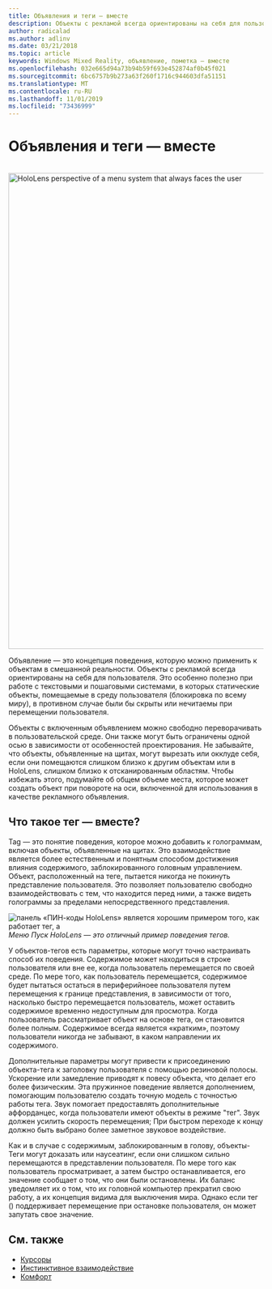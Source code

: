 ```yaml
---
title: Объявления и теги — вместе
description: Объекты с рекламой всегда ориентированы на себя для пользователя.
author: radicalad
ms.author: adlinv
ms.date: 03/21/2018
ms.topic: article
keywords: Windows Mixed Reality, объявление, пометка — вместе
ms.openlocfilehash: 032e665d94a73b94b59f693e452874af0b45f021
ms.sourcegitcommit: 6bc6757b9b273a63f260f1716c944603dfa51151
ms.translationtype: MT
ms.contentlocale: ru-RU
ms.lasthandoff: 11/01/2019
ms.locfileid: "73436999"
---
```

# <a name="billboarding-and-tag-along"></a>Объявления и теги — вместе

<br>

<img src="images/billboarding-fragments.gif" alt="HoloLens perspective of a menu system that always faces the user" width="940px">

Объявление — это концепция поведения, которую можно применить к объектам в смешанной реальности. Объекты с рекламой всегда ориентированы на себя для пользователя. Это особенно полезно при работе с текстовыми и пошаговыми системами, в которых статические объекты, помещаемые в среду пользователя (блокировка по всему миру), в противном случае были бы скрыты или нечитаемы при перемещении пользователя.

Объекты с включенным объявлением можно свободно переворачивать в пользовательской среде. Они также могут быть ограничены одной осью в зависимости от особенностей проектирования. Не забывайте, что объекты, объявленные на щитах, могут вырезать или окклуде себя, если они помещаются слишком близко к другим объектам или в HoloLens, слишком близко к отсканированным областям. Чтобы избежать этого, подумайте об общем объеме места, которое может создать объект при повороте на оси, включенной для использования в качестве рекламного объявления.

## <a name="what-is-a-tag-along"></a>Что такое тег — вместе?

Tag — это понятие поведения, которое можно добавить к голограммам, включая объекты, объявленные на щитах. Это взаимодействие является более естественным и понятным способом достижения влияния содержимого, заблокированного головным управлением. Объект, расположенный на теге, пытается никогда не покинуть представление пользователя. Это позволяет пользователю свободно взаимодействовать с тем, что находится перед ними, а также видеть голограммы за пределами непосредственного представления.

![панель «ПИН-коды HoloLens» является хорошим примером того, как работает тег, а](images/tagalong-1000px.jpg)<br>
*Меню Пуск HoloLens — это отличный пример поведения тегов.*

У объектов-тегов есть параметры, которые могут точно настраивать способ их поведения. Содержимое может находиться в строке пользователя или вне ее, когда пользователь перемещается по своей среде. По мере того, как пользователь перемещается, содержимое будет пытаться остаться в периферийноее пользователя путем перемещения к границе представления, в зависимости от того, насколько быстро перемещается пользователь, может оставить содержимое временно недоступным для просмотра. Когда пользователь рассматривает объект на основе тега, он становится более полным. Содержимое всегда является «кратким», поэтому пользователи никогда не забывают, в каком направлении их содержимого.

Дополнительные параметры могут привести к присоединению объекта-тега к заголовку пользователя с помощью резиновой полосы. Ускорение или замедление приводят к повесу объекта, что делает его более физическим. Эта пружинное поведение является дополнением, помогающим пользователю создать точную модель с точностью работы тега. Звук помогает предоставлять дополнительные аффорданцес, когда пользователи имеют объекты в режиме "тег". Звук должен усилить скорость перемещения; При быстром переходе к концу должно быть выбрано более заметное звуковое воздействие.

Как и в случае с содержимым, заблокированным в голову, объекты-Теги могут доказать или наусеатинг, если они слишком сильно перемещаются в представлении пользователя. По мере того как пользователь просматривает, а затем быстро останавливается, его значение сообщает о том, что они были остановлены. Их баланс уведомляет их о том, что их головной компьютер прекратил свою работу, а их концепция видима для выключения мира. Однако если тег () поддерживает перемещение при остановке пользователя, он может запутать свое значение.

## <a name="see-also"></a>См. также
* [Курсоры](cursors.md)
* [Инстинктивное взаимодействие](interaction-fundamentals.md)
* [Комфорт](comfort.md)
